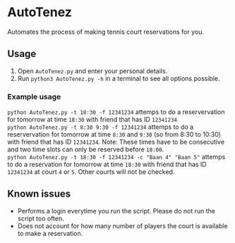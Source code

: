 # AutoTenez
Automates the process of making tennis court reservations for you.

## Usage
1. Open `AutoTenez.py` and enter your personal details.
1. Run `python3 AutoTenez.py -h` in a terminal to see all options possible. 

### Example usage
`python AutoTenez.py -t 18:30 -f 12341234` attemps to do a reservervation for tomorrow at time `18:30` with friend that has ID `12341234`  
`python AutoTenez.py -t 8:30 9:30 -f 12341234` attemps to do a reservervation for tomorrow at time `8:30` and `9:30` (so from 8:30 to 10:30) with friend that has ID `12341234`. Note: These times have to be consecutive and two time slots can only be reserved before `18:00`.  
`python AutoTenez.py -t 18:30 -f 12341234 -c "Baan 4" "Baan 5"` attemps to do a reservation for tomorrow at time `18:30` with friend that has ID `12341234` at court `4` or `5`. Other courts will not be checked.

## Known issues
* Performs a login everytime you run the script. Please do not run the script too often.
* Does not account for how many number of players the court is available to make a reservation.
